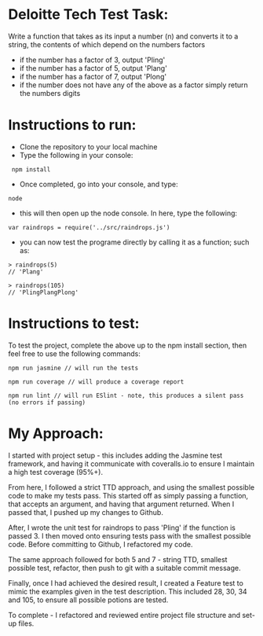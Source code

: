 # Deloitte Tech Test Task:

Write a function that takes as its input a number (n) and converts it to a string, the contents of which depend on the numbers factors

- if the number has a factor of 3, output 'Pling'
- if the number has a factor of 5, output 'Plang'
- if the number has a factor of 7, output 'Plong'
- if the number does not have any of the above as a factor simply return the numbers digits

# Instructions to run:

- Clone the repository to your local machine
- Type the following in your console:

```
 npm install

```
- Once completed, go into your console, and type:
```
node
```
- this will then open up the node console. In here, type the following:
```
var raindrops = require('../src/raindrops.js')
```
- you can now test the programe directly by calling it as a function; such as:

```
> raindrops(5)
// 'Plang'

> raindrops(105)
// 'PlingPlangPlong'
```

# Instructions to test:

To test the project, complete the above up to the npm install section, then feel free to use the following commands:

```
npm run jasmine // will run the tests

npm run coverage // will produce a coverage report

npm run lint // will run ESlint - note, this produces a silent pass (no errors if passing)
```

# My Approach:
I started with project setup - this includes adding the Jasmine test framework, and having it communicate with coveralls.io to ensure I maintain a high test coverage (95%+).

From here, I followed a strict TTD approach, and using the smallest possible code to make my tests pass. This started off as simply passing a function, that accepts an argument, and having that argument returned. When I passed that, I pushed up my changes to Github.

After, I wrote the unit test for raindrops to pass 'Pling' if the function is passed 3. I then moved onto ensuring tests pass with the smallest possible code. Before committing to Github, I refactored my code.

The same approach followed for both 5 and 7 - string TTD, smallest possible test, refactor, then push to git with a suitable commit message.

Finally, once I had achieved the desired result, I created a Feature test to mimic the examples given in the test description. This included 28, 30, 34 and 105, to ensure all possible potions are tested.

To complete - I refactored and reviewed entire project file structure and set-up files.
